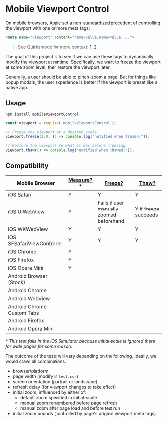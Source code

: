 # Mobile Viewport Control

On mobile browsers, Apple set a non-standardized precedent of controlling the
viewport with one or more meta tags:

```html
<meta name="viewport" content="name=value,name=value,...">
```

> See Quirksmode for more context: [1], [2]

[1]:http://www.quirksmode.org/mobile/viewports2.html
[2]:http://www.quirksmode.org/mobile/metaviewport/

The goal of this project is to see if we can use these tags to dynamically
modify the viewport at runtime. Specifically, we want to freeze the viewport at
some zoom level, then restore the viewport later.

Generally, a user should be able to pinch-zoom a page.  But for things like
popup modals, the user experience is better if the viewport is preset like a
native app.

## Usage

```
npm install mobileViewportControl
```

```js
const viewport = require('mobileViewportControl');

// Freeze the viewport at a desired scale.
viewport.freeze(1.0, () => console.log("notified when frozen!"));

// Restore the viewport to what it was before freezing.
viewport.thaw(() => console.log("notified when thawed!"));
```

## Compatibility

| Mobile Browser             | [Measure?]\* | [Freeze?]                                 | [Thaw?]              |
|----------------------------|--------------|-------------------------------------------|----------------------|
| iOS Safari                 | Y            | Y                                         | Y                    |
| iOS UIWebView              | Y            | Fails if user manually zoomed beforehand. | Y if freeze succeeds |
| iOS WKWebView              | Y            | Y                                         | Y                    |
| iOS SFSafariViewController | Y            | Y                                         | Y                    |
| iOS Chrome                 | Y            |                                           |                      |
| iOS Firefox                | Y            |                                           |                      |
| iOS Opera Mini             | Y            |                                           |                      |
| Android Browser (Stock)    |              |                                           |                      |
| Android Chrome             |              |                                           |                      |
| Android WebView            |              |                                           |                      |
| Android Chrome Custom Tabs |              |                                           |                      |
| Android Firefox            |              |                                           |                      |
| Android Opera Mini         |              |                                           |                      |

_\* This test fails in the iOS Simulator because initial-scale is ignored there for wide pages for some reason._

[Measure?]:http://shaunstripe.github.io/mobileViewportControl/test/01-measure
[Freeze?]:http://shaunstripe.github.io/mobileViewportControl/test/02-freeze
[Thaw?]:http://shaunstripe.github.io/mobileViewportControl/test/03-thaw

The outcome of the tests will vary depending on the following.  Ideally, we
would crawl all combinations.

- browser/platform
- page width (modify in `test.css`)
- screen orientation (portrait or landscape)
- refresh delay (for viewport changes to take effect)
- initial zoom, influenced by either of:
  - default zoom specified in initial-scale
  - manual zoom remembered before page refresh
  - manual zoom after page load and before test run
- initial zoom bounds (controlled by page's original viewport meta tags)
